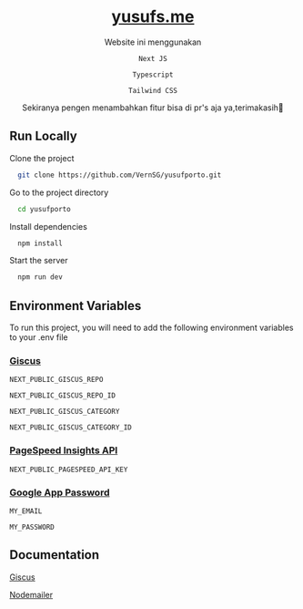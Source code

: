 <div align=center>

# [yusufs.me](https://yusufs.me/)

Website ini menggunakan

`Next JS`

`Typescript`

`Tailwind CSS`

Sekiranya pengen menambahkan fitur bisa di pr's aja ya,terimakasih🙏
</div>

## Run Locally

Clone the project

```bash
  git clone https://github.com/VernSG/yusufporto.git
```

Go to the project directory

```bash
  cd yusufporto
```

Install dependencies

```bash
  npm install
```

Start the server

```bash
  npm run dev
```

## Environment Variables

To run this project, you will need to add the following environment variables to your .env file

### [Giscus](https://giscus.app/)

`NEXT_PUBLIC_GISCUS_REPO`

`NEXT_PUBLIC_GISCUS_REPO_ID`

`NEXT_PUBLIC_GISCUS_CATEGORY`

`NEXT_PUBLIC_GISCUS_CATEGORY_ID`

### [PageSpeed Insights API](https://developers.google.com/speed/docs/insights/v5/get-started)

`NEXT_PUBLIC_PAGESPEED_API_KEY`

### [Google App Password](https://myaccount.google.com/apppasswords)

`MY_EMAIL`

`MY_PASSWORD`

## Documentation

[Giscus](https://giscus.app/)

[Nodemailer](https://nodemailer.com/)
